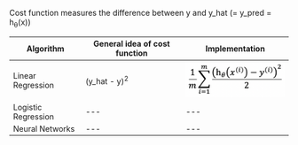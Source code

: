 Cost function measures the difference between y and y_hat (= y_pred = h<sub>θ</sub>(x))

Algorithm | General idea of cost function | Implementation 
--- | --- | ---
Linear Regression | (y_hat - y)<sup>2</sup> | <img src="./images/cost_function_linear_regression.png" width="200px">
Logistic Regression | --- | ---
Neural Networks | --- | ---

